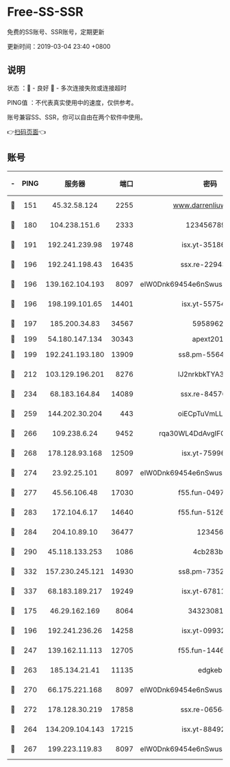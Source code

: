 # Free-SS-SSR

免费的SS账号、SSR账号，定期更新

更新时间：2019-03-04 23:40 +0800

## 说明

状态     ：🙂 - 良好 🙁 - 多次连接失败或连接超时

PING值   ：不代表真实使用中的速度，仅供参考。

账号兼容SS、SSR，你可以自由在两个软件中使用。

👉[扫码页面](https://liesauer.github.io/free-ss-ssr.github.io/)👈

## 账号

|-|PING|服务器|端口|密码|加密方式|区域|
|:----:|:----:|:-----:|-----:|:----:|:----:|:----:|
|🙂|151|45.32.58.124|2255|www.darrenliuwei.com|aes-256-cfb|JP|
|🙂|180|104.238.151.6|2333|12345678900|aes-256-cfb|JP|
|🙂|191|192.241.239.98|19748|isx.yt-35186982|aes-256-cfb|US|
|🙂|196|192.241.198.43|16435|ssx.re-22943266|aes-256-cfb|US|
|🙂|196|139.162.104.193|8097|eIW0Dnk69454e6nSwuspv9DmS201tQ0D|aes-256-cfb|JP|
|🙂|196|198.199.101.65|14401|isx.yt-55754807|aes-256-cfb|US|
|🙂|197|185.200.34.83|34567|59589627|aes-256-cfb|US|
|🙂|199|54.180.147.134|30343|apext2019|chacha20|KR|
|🙂|199|192.241.193.180|13909|ss8.pm-55642212|aes-256-cfb|US|
|🙂|212|103.129.196.201|8276|lJ2nrkbkTYA30wv0|aes-256-cfb|US|
|🙂|234|68.183.164.84|14089|ssx.re-84576345|aes-256-cfb|US|
|🙂|259|144.202.30.204|443|oiECpTuVmLLxk4Ts|aes-256-cfb|US|
|🙂|266|109.238.6.24|9452|rqa30WL4DdAvgIFG6Fs3znzTa|aes-256-cfb|FR|
|🙂|268|178.128.93.168|12509|isx.yt-75996010|aes-256-cfb|SG|
|🙂|274|23.92.25.101|8097|eIW0Dnk69454e6nSwuspv9DmS201tQ0D|aes-256-cfb|US|
|🙂|277|45.56.106.48|17030|f55.fun-04977203|aes-256-cfb|US|
|🙂|283|172.104.6.17|14640|f55.fun-51267758|aes-256-cfb|US|
|🙂|284|204.10.89.10|36477|123456|aes-256-cfb|US|
|🙂|290|45.118.133.253|1086|4cb283b8|aes-256-cfb|SG|
|🙂|332|157.230.245.121|14930|ss8.pm-73529175|aes-256-cfb|SG|
|🙂|337|68.183.189.217|19249|isx.yt-67811831|aes-256-cfb|SG|
|🙂|175|46.29.162.169|8064|3432308177|aes-256-cfb|RU|
|🙂|196|192.241.236.26|14258|isx.yt-09932989|aes-256-cfb|US|
|🙂|247|139.162.11.113|12705|f55.fun-14460072|aes-256-cfb|SG|
|🙂|263|185.134.21.41|11135|edgkeb|aes-256-cfb|GB|
|🙂|270|66.175.221.168|8097|eIW0Dnk69454e6nSwuspv9DmS201tQ0D|aes-256-cfb|US|
|🙂|272|178.128.30.219|17858|ssx.re-06564019|aes-256-cfb|SG|
|🙁|264|134.209.104.143|17215|isx.yt-88492022|aes-256-cfb|SG|
|🙁|267|199.223.119.83|8097|eIW0Dnk69454e6nSwuspv9DmS201tQ0D|aes-256-cfb|US|
